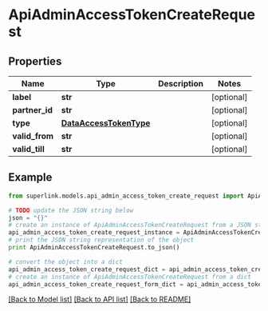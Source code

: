 # ApiAdminAccessTokenCreateRequest


## Properties
Name | Type | Description | Notes
------------ | ------------- | ------------- | -------------
**label** | **str** |  | [optional] 
**partner_id** | **str** |  | [optional] 
**type** | [**DataAccessTokenType**](DataAccessTokenType.md) |  | [optional] 
**valid_from** | **str** |  | [optional] 
**valid_till** | **str** |  | [optional] 

## Example

```python
from superlink.models.api_admin_access_token_create_request import ApiAdminAccessTokenCreateRequest

# TODO update the JSON string below
json = "{}"
# create an instance of ApiAdminAccessTokenCreateRequest from a JSON string
api_admin_access_token_create_request_instance = ApiAdminAccessTokenCreateRequest.from_json(json)
# print the JSON string representation of the object
print ApiAdminAccessTokenCreateRequest.to_json()

# convert the object into a dict
api_admin_access_token_create_request_dict = api_admin_access_token_create_request_instance.to_dict()
# create an instance of ApiAdminAccessTokenCreateRequest from a dict
api_admin_access_token_create_request_form_dict = api_admin_access_token_create_request.from_dict(api_admin_access_token_create_request_dict)
```
[[Back to Model list]](../README.md#documentation-for-models) [[Back to API list]](../README.md#documentation-for-api-endpoints) [[Back to README]](../README.md)


